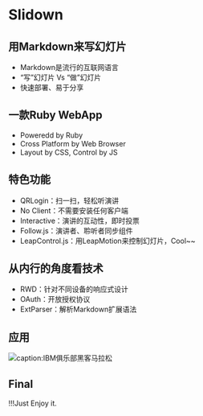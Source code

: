<!---
     theme: tech
     animation: slide
-->

# Slidown

## 用Markdown来写幻灯片

+ Markdown是流行的互联网语言
+ “写”幻灯片 Vs “做”幻灯片
+ 快速部署、易于分享

## 一款Ruby WebApp

+ Poweredd by Ruby
+ Cross Platform by Web Browser 
+ Layout by CSS, Control by JS

## 特色功能

+ QRLogin：扫一扫，轻松听演讲
+ No Client：不需要安装任何客户端
+ Interactive：演讲的互动性，即时投票
+ Follow.js：演讲者、聆听者同步组件
+ LeapControl.js：用LeapMotion来控制幻灯片，Cool~~

## 从内行的角度看技术

+ RWD：针对不同设备的响应式设计
+ OAuth：开放授权协议
+ ExtParser：解析Markdown扩展语法

## 应用

![caption:IBM俱乐部黑客马拉松](/img/hackathon.jpg)

## Final ##

!!!Just Enjoy it.

